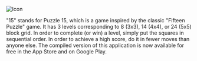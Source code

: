 ![Icon](http://is1.mzstatic.com/image/thumb/Purple22/v4/cd/be/0c/cdbe0c44-517e-066d-6720-69b315cdb731/source/400x400bb.jpg)

"15" stands for Puzzle 15, which is a game inspired by the classic "Fifteen Puzzle" game. It has 3 levels corresponding to 8 (3x3), 14 (4x4), or 24 (5x5) block grid. In order to complete (or win) a level, simply put the squares in sequential order. In order to achieve a high score, do it in fewer moves than anyone else. The compiled version of this application is now available for free in the App Store and on Google Play.
